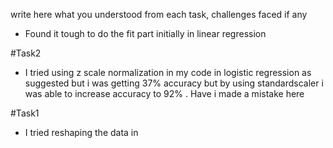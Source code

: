 write here what you understood from each task, challenges faced if any 
- Found it tough to do the fit part initially in linear regression

#Task2
- I tried using z scale normalization in my code in logistic regression as suggested but i was getting 37% accuracy but by using standardscaler i was able to increase accuracy to 92% . Have i made a mistake here

#Task1
- I tried reshaping the data in 

